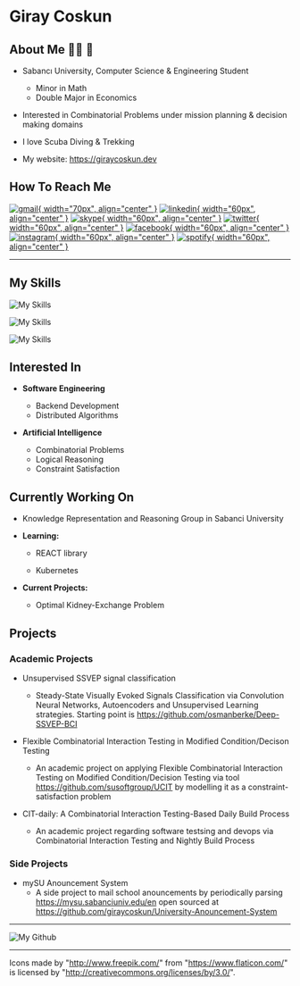 # Giray Coskun

## About Me 👨‍💻 🤖

- Sabancı University, Computer Science & Engineering Student
  - Minor in Math
  - Double Major in Economics

- Interested in Combinatorial Problems under mission planning & decision making domains

- I love Scuba Diving & Trekking

- My website: <https://giraycoskun.dev>

## How To Reach Me

[![gmail](../assets/icons/gmail-2.png){ width="70px", align="center" }](mailto:giraycoskun@sabanciuniv.edu)
[![linkedin](../assets/icons/linkedin.png){ width="60px", align="center" }](https://www.linkedin.com/in/giraycoskun/)
[![skype](../assets/icons/skype.png){ width="60px", align="center" }](https://join.skype.com/invite/h9scFIDIqrZh)
[![twitter](../assets/icons/twitter.png){ width="60px", align="center" }](https://twitter.com/coskun_giray)
[![facebook](../assets/icons/facebook.png){ width="60px", align="center" }](https://www.facebook.com/giray.coskun1)
[![instagram](../assets/icons/instagram.png){ width="60px", align="center" }](https://www.instagram.com/giray_coskun/)
[![spotify](../assets/icons/spotify.png){ width="60px", align="center" }](https://open.spotify.com/user/11151152114?si=_VZRftzkSj6_LeGUbOmQMQ)

---

## My Skills

![My Skills](https://skillicons.dev/icons?i=python,java,cpp)

![My Skills](https://skillicons.dev/icons?i=flask,fastapi,spring)

![My Skills](https://skillicons.dev/icons?i=git,docker,aws,linux)

## Interested In

- **Software Engineering**
  - Backend Development
  - Distributed Algorithms

- **Artificial Intelligence**
  - Combinatorial Problems
  - Logical Reasoning
  - Constraint Satisfaction

## Currently Working On

- Knowledge Representation and Reasoning Group in Sabanci University

- **Learning:**
  
  - REACT library
  
  - Kubernetes

- **Current Projects:**
  - Optimal Kidney-Exchange Problem

## Projects

### Academic Projects

- Unsupervised SSVEP signal classification
  - Steady-State Visually Evoked Signals Classification via Convolution Neural Networks, Autoencoders and Unsupervised Learning strategies. Starting point is <https://github.com/osmanberke/Deep-SSVEP-BCI>

- Flexible Combinatorial Interaction Testing in Modified Condition/Decison Testing

  - An academic project on applying Flexible Combinatorial Interaction Testing on Modified Condition/Decision Testing via tool <https://github.com/susoftgroup/UCIT> by modelling it as a constraint-satisfaction problem

- CIT-daily: A Combinatorial Interaction Testing-Based Daily Build Process
  - An academic project regarding software testsing and devops via Combinatorial Interaction Testing and Nightly Build Process

### Side Projects

- mySU Anouncement System
  - A side project to mail school anouncements by periodically parsing <https://mysu.sabanciuniv.edu/en> open sourced at <https://github.com/giraycoskun/University-Anouncement-System>

---

![My Github](https://github-readme-streak-stats.herokuapp.com/?user=giraycoskun&theme=dark)

---

Icons made by "http://www.freepik.com/" from "https://www.flaticon.com/" is licensed by "http://creativecommons.org/licenses/by/3.0/".
